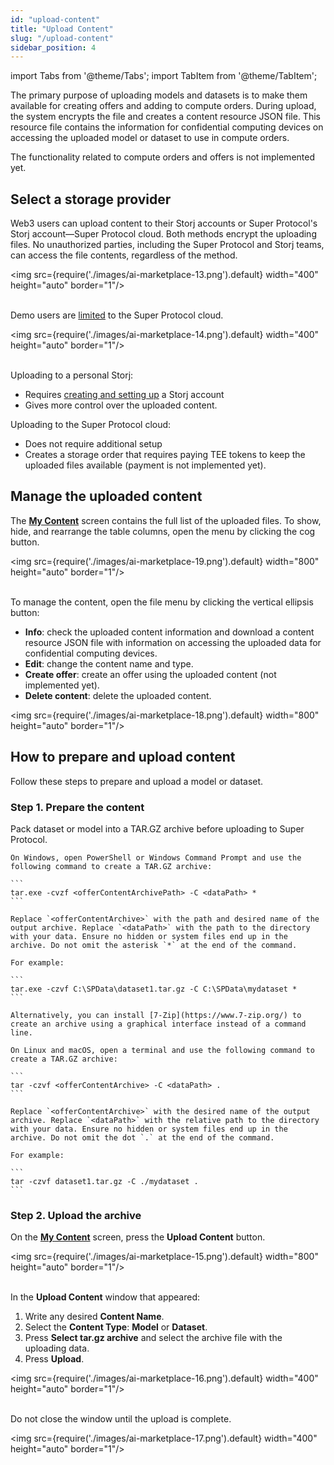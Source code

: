 ```yaml
---
id: "upload-content"
title: "Upload Content"
slug: "/upload-content"
sidebar_position: 4
---
```


import Tabs from '@theme/Tabs';
import TabItem from '@theme/TabItem';

The primary purpose of uploading models and datasets is to make them available for creating offers and adding to compute orders. During upload, the system encrypts the file and creates a content resource JSON file. This resource file contains the information for confidential computing devices on accessing the uploaded model or dataset to use in compute orders.

The functionality related to compute orders and offers is not implemented yet.

## Select a storage provider

Web3 users can upload content to their Storj accounts or Super Protocol's Storj account—Super Protocol cloud. Both methods encrypt the uploading files. No unauthorized parties, including the Super Protocol and Storj teams, can access the file contents, regardless of the method.

<img src={require('./images/ai-marketplace-13.png').default} width="400" height="auto" border="1"/>
<br/>
<br/>

Demo users are [limited](/ai-marketplace/enter-marketplace#demo-user-account-limitations) to the Super Protocol cloud.

<img src={require('./images/ai-marketplace-14.png').default} width="400" height="auto" border="1"/>
<br/>
<br/>

Uploading to a personal Storj:

- Requires [creating and setting up](/ai-marketplace/web3-access#step-4-storj-account) a Storj account
- Gives more control over the uploaded content.

Uploading to the Super Protocol cloud:

- Does not require additional setup
- Creates a storage order that requires paying TEE tokens to keep the uploaded files available (payment is not implemented yet).

## Manage the uploaded content

The [**My Content**](https://beta.marketplace.superprotocol.com/my-content) screen contains the full list of the uploaded files. To show, hide, and rearrange the table columns, open the menu by clicking the cog button.

<img src={require('./images/ai-marketplace-19.png').default} width="800" height="auto" border="1"/>
<br/>
<br/>

To manage the content, open the file menu by clicking the vertical ellipsis button:

- **Info**: check the uploaded content information and download a content resource JSON file with information on accessing the uploaded data for confidential computing devices.
- **Edit**: change the content name and type.
- **Create offer**: create an offer using the uploaded content (not implemented yet).
- **Delete content**: delete the uploaded content.

<img src={require('./images/ai-marketplace-18.png').default} width="800" height="auto" border="1"/>
<br/>

## How to prepare and upload content

Follow these steps to prepare and upload a model or dataset.

### Step 1. Prepare the content

Pack dataset or model into a TAR.GZ archive before uploading to Super Protocol.

<Tabs>
  <TabItem value="windows" label="Windows" default>

    On Windows, open PowerShell or Windows Command Prompt and use the following command to create a TAR.GZ archive:

    ```
    tar.exe -cvzf <offerContentArchivePath> -C <dataPath> *
    ```

    Replace `<offerContentArchive>` with the path and desired name of the output archive. Replace `<dataPath>` with the path to the directory with your data. Ensure no hidden or system files end up in the archive. Do not omit the asterisk `*` at the end of the command.

    For example:

    ```
    tar.exe -czvf C:\SPData\dataset1.tar.gz -C C:\SPData\mydataset *
    ```

    Alternatively, you can install [7-Zip](https://www.7-zip.org/) to create an archive using a graphical interface instead of a command line.

  </TabItem>
  <TabItem value="linux" label="Linux and macOS">

    On Linux and macOS, open a terminal and use the following command to create a TAR.GZ archive:

    ```
    tar -czvf <offerContentArchive> -C <dataPath> .
    ```

    Replace `<offerContentArchive>` with the desired name of the output archive. Replace `<dataPath>` with the relative path to the directory with your data. Ensure no hidden or system files end up in the archive. Do not omit the dot `.` at the end of the command.

    For example:

    ```
    tar -czvf dataset1.tar.gz -C ./mydataset .
    ```

  </TabItem>
</Tabs>

### Step 2. Upload the archive

On the [**My Content**](https://beta.marketplace.dev.superprotocol.com/my-content) screen, press the **Upload Content** button.

<img src={require('./images/ai-marketplace-15.png').default} width="800" height="auto" border="1"/>
<br/>
<br/>

In the **Upload Content** window that appeared:

1. Write any desired **Content Name**.
2. Select the **Content Type**: **Model** or **Dataset**.
3. Press **Select tar.gz archive** and select the archive file with the uploading data.
4. Press **Upload**.

<img src={require('./images/ai-marketplace-16.png').default} width="400" height="auto" border="1"/>
<br/>
<br/>

Do not close the window until the upload is complete.

<img src={require('./images/ai-marketplace-17.png').default} width="400" height="auto" border="1"/>
<br/>
<br/>

